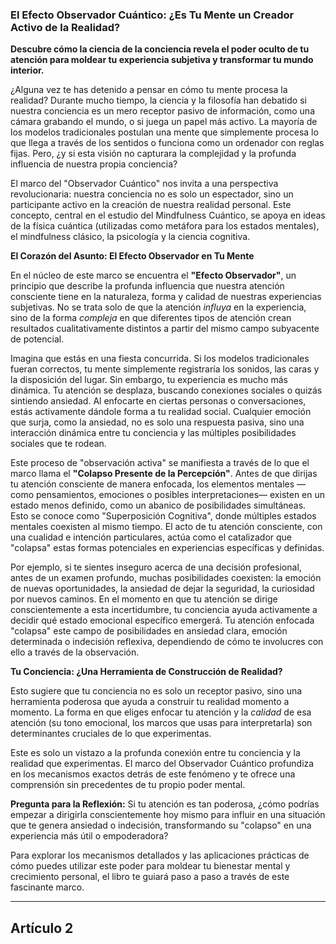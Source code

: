 ### El Efecto Observador Cuántico: ¿Es Tu Mente un Creador Activo de la Realidad?
**Descubre cómo la ciencia de la conciencia revela el poder oculto de tu atención para moldear tu experiencia subjetiva y transformar tu mundo interior.**

¿Alguna vez te has detenido a pensar en cómo tu mente procesa la realidad? Durante mucho tiempo, la ciencia y la filosofía han debatido si nuestra conciencia es un mero receptor pasivo de información, como una cámara grabando el mundo, o si juega un papel más activo. La mayoría de los modelos tradicionales postulan una mente que simplemente procesa lo que llega a través de los sentidos o funciona como un ordenador con reglas fijas. Pero, ¿y si esta visión no capturara la complejidad y la profunda influencia de nuestra propia conciencia?

El marco del "Observador Cuántico" nos invita a una perspectiva revolucionaria: nuestra conciencia no es solo un espectador, sino un participante activo en la creación de nuestra realidad personal. Este concepto, central en el estudio del Mindfulness Cuántico, se apoya en ideas de la física cuántica (utilizadas como metáfora para los estados mentales), el mindfulness clásico, la psicología y la ciencia cognitiva.

**El Corazón del Asunto: El Efecto Observador en Tu Mente**

En el núcleo de este marco se encuentra el **"Efecto Observador"**, un principio que describe la profunda influencia que nuestra atención consciente tiene en la naturaleza, forma y calidad de nuestras experiencias subjetivas. No se trata solo de que la atención *influya* en la experiencia, sino de la forma *compleja* en que diferentes tipos de atención crean resultados cualitativamente distintos a partir del mismo campo subyacente de potencial.

Imagina que estás en una fiesta concurrida. Si los modelos tradicionales fueran correctos, tu mente simplemente registraría los sonidos, las caras y la disposición del lugar. Sin embargo, tu experiencia es mucho más dinámica. Tu atención se desplaza, buscando conexiones sociales o quizás sintiendo ansiedad. Al enfocarte en ciertas personas o conversaciones, estás activamente dándole forma a tu realidad social. Cualquier emoción que surja, como la ansiedad, no es solo una respuesta pasiva, sino una interacción dinámica entre tu conciencia y las múltiples posibilidades sociales que te rodean.

Este proceso de "observación activa" se manifiesta a través de lo que el marco llama el **"Colapso Presente de la Percepción"**. Antes de que dirijas tu atención consciente de manera enfocada, los elementos mentales —como pensamientos, emociones o posibles interpretaciones— existen en un estado menos definido, como un abanico de posibilidades simultáneas. Esto se conoce como "Superposición Cognitiva", donde múltiples estados mentales coexisten al mismo tiempo. El acto de tu atención consciente, con una cualidad e intención particulares, actúa como el catalizador que "colapsa" estas formas potenciales en experiencias específicas y definidas.

Por ejemplo, si te sientes inseguro acerca de una decisión profesional, antes de un examen profundo, muchas posibilidades coexisten: la emoción de nuevas oportunidades, la ansiedad de dejar la seguridad, la curiosidad por nuevos caminos. En el momento en que tu atención se dirige conscientemente a esta incertidumbre, tu conciencia ayuda activamente a decidir qué estado emocional específico emergerá. Tu atención enfocada "colapsa" este campo de posibilidades en ansiedad clara, emoción determinada o indecisión reflexiva, dependiendo de cómo te involucres con ello a través de la observación.

**Tu Conciencia: ¿Una Herramienta de Construcción de Realidad?**

Esto sugiere que tu conciencia no es solo un receptor pasivo, sino una herramienta poderosa que ayuda a construir tu realidad momento a momento. La forma en que eliges enfocar tu atención y la *calidad* de esa atención (su tono emocional, los marcos que usas para interpretarla) son determinantes cruciales de lo que experimentas.

Este es solo un vistazo a la profunda conexión entre tu conciencia y la realidad que experimentas. El marco del Observador Cuántico profundiza en los mecanismos exactos detrás de este fenómeno y te ofrece una comprensión sin precedentes de tu propio poder mental.

**Pregunta para la Reflexión:** Si tu atención es tan poderosa, ¿cómo podrías empezar a dirigirla conscientemente hoy mismo para influir en una situación que te genera ansiedad o indecisión, transformando su "colapso" en una experiencia más útil o empoderadora?

Para explorar los mecanismos detallados y las aplicaciones prácticas de cómo puedes utilizar este poder para moldear tu bienestar mental y crecimiento personal, el libro te guiará paso a paso a través de este fascinante marco.

---

## Artículo 2